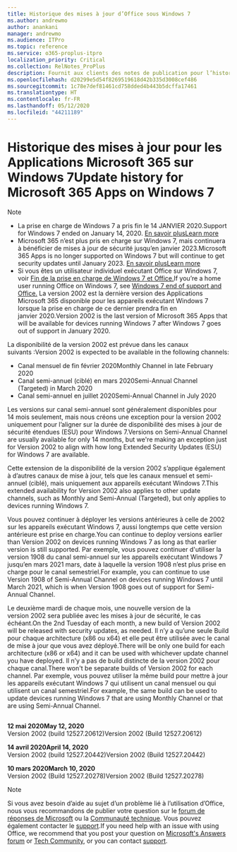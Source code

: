```yaml
---
title: Historique des mises à jour d’Office sous Windows 7
ms.author: andrewmo
author: anankani
manager: andrewmo
ms.audience: ITPro
ms.topic: reference
ms.service: o365-proplus-itpro
localization_priority: Critical
ms.collection: RelNotes_ProPlus
description: Fournit aux clients des notes de publication pour l’historique des mises à jour pour les Applications Microsoft 365 pour Windows 7
ms.openlocfilehash: d20299e5d54f8269519618d42b335d3008cef486
ms.sourcegitcommit: 1c78e7def81461cd758dded4b443b5dcffa17461
ms.translationtype: HT
ms.contentlocale: fr-FR
ms.lasthandoff: 05/12/2020
ms.locfileid: "44211189"
---
```

# <a name="update-history-for-microsoft-365-apps-on-windows-7"></a><span data-ttu-id="374b4-103">Historique des mises à jour pour les Applications Microsoft 365 sur Windows 7</span><span class="sxs-lookup"><span data-stu-id="374b4-103">Update history for Microsoft 365 Apps on Windows 7</span></span> 

 > [!NOTE]
>
>- <span data-ttu-id="374b4-104">La prise en charge de Windows 7 a pris fin le 14 JANVIER 2020.</span><span class="sxs-lookup"><span data-stu-id="374b4-104">Support for Windows 7 ended on January 14, 2020.</span></span> [<span data-ttu-id="374b4-105">En savoir plus</span><span class="sxs-lookup"><span data-stu-id="374b4-105">Learn more</span></span>](https://www.microsoft.com/microsoft-365/windows/end-of-windows-7-support?rtc=1)
>- <span data-ttu-id="374b4-106">Microsoft 365 n’est plus pris en charge sur Windows 7, mais continuera à bénéficier de mises à jour de sécurité jusqu’en janvier 2023.</span><span class="sxs-lookup"><span data-stu-id="374b4-106">Microsoft 365 Apps is no longer supported on Windows 7 but will continue to get security updates until January 2023.</span></span> [<span data-ttu-id="374b4-107">En savoir plus</span><span class="sxs-lookup"><span data-stu-id="374b4-107">Learn more</span></span>](https://docs.microsoft.com/DeployOffice/windows-7-support)
>- <span data-ttu-id="374b4-108">Si vous êtes un utilisateur individuel exécutant Office sur Windows 7, voir [Fin de la prise en charge de Windows 7 et Office.](https://support.office.com/en-us/article/windows-7-end-of-support-and-office-78f20fab-b57b-44d7-8368-06a8493f3cb9?ui=en-US&rs=en-US&ad=US)</span><span class="sxs-lookup"><span data-stu-id="374b4-108">If you’re a home user running Office on Windows 7, see [Windows 7 end of support and Office.](https://support.office.com/en-us/article/windows-7-end-of-support-and-office-78f20fab-b57b-44d7-8368-06a8493f3cb9?ui=en-US&rs=en-US&ad=US)</span></span>
<span data-ttu-id="374b4-109">La version 2002 est la dernière version des Applications Microsoft 365 disponible pour les appareils exécutant Windows 7 lorsque la prise en charge de ce dernier prendra fin en janvier 2020.</span><span class="sxs-lookup"><span data-stu-id="374b4-109">Version 2002 is the last version of Microsoft 365 Apps that will be available for devices running Windows 7 after Windows 7 goes out of support in January 2020.</span></span>  

<span data-ttu-id="374b4-110">La disponibilité de la version 2002 est prévue dans les canaux suivants :</span><span class="sxs-lookup"><span data-stu-id="374b4-110">Version 2002 is expected to be available in the following channels:</span></span>
- <span data-ttu-id="374b4-111">Canal mensuel de fin février 2020</span><span class="sxs-lookup"><span data-stu-id="374b4-111">Monthly Channel in late February 2020</span></span>
- <span data-ttu-id="374b4-112">Canal semi-annuel (ciblé) en mars 2020</span><span class="sxs-lookup"><span data-stu-id="374b4-112">Semi-Annual Channel (Targeted) in March 2020</span></span>
- <span data-ttu-id="374b4-113">Canal semi-annuel en juillet 2020</span><span class="sxs-lookup"><span data-stu-id="374b4-113">Semi-Annual Channel in July 2020</span></span>

<span data-ttu-id="374b4-114">Les versions sur canal semi-annuel sont généralement disponibles pour 14 mois seulement, mais nous créons une exception pour la version 2002 uniquement pour l’aligner sur la durée de disponibilité des mises à jour de sécurité étendues (ESU) pour Windows 7.</span><span class="sxs-lookup"><span data-stu-id="374b4-114">Versions on Semi-Annual Channel are usually available for only 14 months, but we're making an exception just for Version 2002 to align with how long Extended Security Updates (ESU) for Windows 7 are available.</span></span>

<span data-ttu-id="374b4-115">Cette extension de la disponibilité de la version 2002 s’applique également à d’autres canaux de mise à jour, tels que les canaux mensuel et semi-annuel (ciblé), mais uniquement aux appareils exécutant Windows 7.</span><span class="sxs-lookup"><span data-stu-id="374b4-115">This extended availability for Version 2002 also applies to other update channels, such as Monthly and Semi-Annual (Targeted), but only applies to devices running Windows 7.</span></span>

<span data-ttu-id="374b4-116">Vous pouvez continuer à déployer les versions antérieures à celle de 2002 sur les appareils exécutant Windows 7, aussi longtemps que cette version antérieure est prise en charge.</span><span class="sxs-lookup"><span data-stu-id="374b4-116">You can continue to deploy versions earlier than Version 2002 on devices running Windows 7 as long as that earlier version is still supported.</span></span> <span data-ttu-id="374b4-117">Par exemple, vous pouvez continuer d'utiliser la version 1908 du canal semi-annuel sur les appareils exécutant Windows 7 jusqu’en mars 2021 mars, date à laquelle la version 1908 n’est plus prise en charge pour le canal semestriel.</span><span class="sxs-lookup"><span data-stu-id="374b4-117">For example, you can continue to use Version 1908 of Semi-Annual Channel on devices running Windows 7 until March 2021, which is when Version 1908 goes out of support for Semi-Annual Channel.</span></span>

<span data-ttu-id="374b4-118">Le deuxième mardi de chaque mois, une nouvelle version de la version 2002 sera publiée avec les mises à jour de sécurité, le cas échéant.</span><span class="sxs-lookup"><span data-stu-id="374b4-118">On the 2nd Tuesday of each month, a new build of Version 2002 will be released with security updates, as needed.</span></span> <span data-ttu-id="374b4-119">Il n’y a qu’une seule Build pour chaque architecture (x86 ou x64) et elle peut être utilisée avec le canal de mise à jour que vous avez déployé.</span><span class="sxs-lookup"><span data-stu-id="374b4-119">There will be only one build for each architecture (x86 or x64) and it can be used with whichever update channel you have deployed.</span></span> <span data-ttu-id="374b4-120">Il n’y a pas de build distincte de la version 2002 pour chaque canal.</span><span class="sxs-lookup"><span data-stu-id="374b4-120">There won't be separate builds of Version 2002 for each channel.</span></span> <span data-ttu-id="374b4-121">Par exemple, vous pouvez utiliser la même build pour mettre à jour les appareils exécutant Windows 7 qui utilisent un canal mensuel ou qui utilisent un canal semestriel.</span><span class="sxs-lookup"><span data-stu-id="374b4-121">For example, the same build can be used to update devices running Windows 7 that are using Monthly Channel or that are using Semi-Annual Channel.</span></span>

##

[//]: # (NE PAS SUPPRIMER)

<span data-ttu-id="374b4-123">**12 mai 2020**</span><span class="sxs-lookup"><span data-stu-id="374b4-123">**May 12, 2020**</span></span><br/>
<span data-ttu-id="374b4-124">Version 2002 (build 12527.20612)</span><span class="sxs-lookup"><span data-stu-id="374b4-124">Version 2002 (Build 12527.20612)</span></span><br/>

<span data-ttu-id="374b4-125">**14 avril 2020**</span><span class="sxs-lookup"><span data-stu-id="374b4-125">**April 14, 2020**</span></span><br/>
<span data-ttu-id="374b4-126">Version 2002 (build 12527.20442)</span><span class="sxs-lookup"><span data-stu-id="374b4-126">Version 2002 (Build 12527.20442)</span></span><br/>

<span data-ttu-id="374b4-127">**10 mars 2020**</span><span class="sxs-lookup"><span data-stu-id="374b4-127">**March 10, 2020**</span></span><br/>
<span data-ttu-id="374b4-128">Version 2002 (Build 12527.20278)</span><span class="sxs-lookup"><span data-stu-id="374b4-128">Version 2002 (Build 12527.20278)</span></span><br/>




> [!NOTE]
> <span data-ttu-id="374b4-129">Si vous avez besoin d’aide au sujet d’un problème lié à l’utilisation d’Office, nous vous recommandons de publier votre question sur le [forum de réponses de Microsoft](https://answers.microsoft.com/) ou la [Communauté technique](https://techcommunity.microsoft.com/). Vous pouvez également contacter le [support](https://support.microsoft.com/contactus).</span><span class="sxs-lookup"><span data-stu-id="374b4-129">If you need help with an issue with using Office, we recommend that you post your question on [Microsoft's Answers forum](https://answers.microsoft.com/) or [Tech Community](https://techcommunity.microsoft.com/), or you can contact [support](https://support.microsoft.com/contactus).</span></span>
